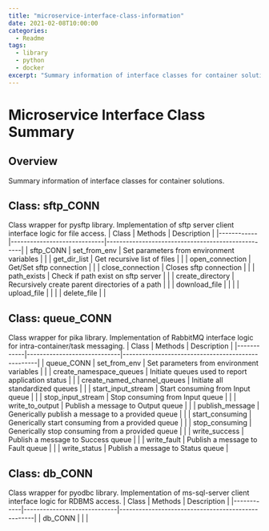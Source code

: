 ```yaml
---
title: "microservice-interface-class-information"
date: 2021-02-08T10:00:00
categories:
  - Readme
tags:
  - library
  - python
  - docker
excerpt: "Summary information of interface classes for container solutions"
---
```

# Microservice Interface Class Summary
## Overview
Summary information of interface classes for container solutions.

## Class: sftp_CONN
Class wrapper for pysftp library. Implementation of sftp server client interface logic for file access.
| Class      | Methods                     | Description                                       |
|------------|-----------------------------|---------------------------------------------------|
| sftp_CONN  | set_from_env                | Set parameters from environment variables         |
|            | get_dir_list                | Get recursive list of files                       |
|            | open_connection             | Get/Set sftp connection                           |
|            | close_connection            | Closes sftp connection                            |
|            | path_exists                 | Check if path exist on sftp server                |
|            | create_directory            | Recursively create parent directories of a path   |
|            | download_file               |                                                   |
|            | upload_file                 |                                                   |
|            | delete_file                 |                                                   |

## Class: queue_CONN
Class wrapper for pika library. Implementation of RabbitMQ interface logic for intra-container/task messaging.
| Class      | Methods                     | Description                                       |
|------------|-----------------------------|---------------------------------------------------|
| queue_CONN | set_from_env                | Set parameters from environment variables         |
|            | create_namespace_queues     | Initiate queues used to report application status |
|            | create_named_channel_queues | Initiate all standardized queues                  |
|            | start_input_stream          | Start consuming from Input queue                  |
|            | stop_input_stream           | Stop consuming from Input queue                   |
|            | write_to_output             | Publish a message to Output queue                 |
|            | publish_message             | Generically publish a message to a provided queue |
|            | start_consuming             | Generically start consuming from a provided queue |
|            | stop_consuming              | Generically stop consuming from a provided queue  |
|            | write_success               | Publish a message to Success queue                |
|            | write_fault                 | Publish a message to Fault queue                  |
|            | write_status                | Publish a message to Status queue                 |


## Class: db_CONN
Class wrapper for pyodbc library. Implementation of ms-sql-server client interface logic for RDBMS access.
| Class      | Methods                     | Description                                       |
|------------|-----------------------------|---------------------------------------------------|
| db_CONN    |                             |                                                   |
